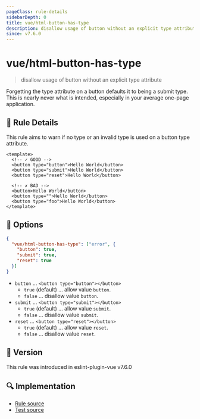 ```yaml
---
pageClass: rule-details
sidebarDepth: 0
title: vue/html-button-has-type
description: disallow usage of button without an explicit type attribute
since: v7.6.0
---
```

# vue/html-button-has-type

<!-- end auto-generated rule header -->

> disallow usage of button without an explicit type attribute

Forgetting the type attribute on a button defaults it to being a submit type.
This is nearly never what is intended, especially in your average one-page application.

## :book: Rule Details

This rule aims to warn if no type or an invalid type is used on a button type attribute.

<eslint-code-block :rules="{'vue/html-button-has-type': ['error']}">

```vue
<template>
  <!-- ✓ GOOD -->
  <button type="button">Hello World</button>
  <button type="submit">Hello World</button>
  <button type="reset">Hello World</button>

  <!-- ✗ BAD -->
  <button>Hello World</button>
  <button type="">Hello World</button>
  <button type="foo">Hello World</button>
</template>
```

</eslint-code-block>

## :wrench: Options

```json
{
  "vue/html-button-has-type": ["error", {
    "button": true,
    "submit": true,
    "reset": true
  }]
}
```

- `button` ... `<button type="button"></button>`
  - `true` (default) ... allow value `button`.
  - `false` ... disallow value `button`.
- `submit` ... `<button type="submit"></button>`
  - `true` (default) ... allow value `submit`.
  - `false` ... disallow value `submit`.
- `reset` ... `<button type="reset"></button>`
  - `true` (default) ... allow value `reset`.
  - `false` ... disallow value `reset`.

## :rocket: Version

This rule was introduced in eslint-plugin-vue v7.6.0

## :mag: Implementation

- [Rule source](https://github.com/vuejs/eslint-plugin-vue/blob/master/lib/rules/html-button-has-type.js)
- [Test source](https://github.com/vuejs/eslint-plugin-vue/blob/master/tests/lib/rules/html-button-has-type.js)
